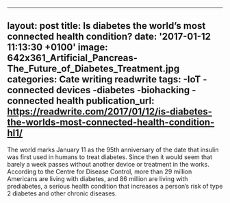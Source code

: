  - --
layout: post
title: Is diabetes the world’s most connected health condition?
date: '2017-01-12 11:13:30 +0100'
image: 642x361_Artificial_Pancreas-The_Future_of_Diabetes_Treatment.jpg
categories: Cate writing readwrite
tags:
-IoT
-connected devices
-diabetes
-biohacking
-connected health
publication_url: https://readwrite.com/2017/01/12/is-diabetes-the-worlds-most-connected-health-condition-hl1/
---

The world marks January 11 as the 95th anniversary of the date that insulin was first used in humans to treat diabetes. Since then it would seem that barely a week passes without another device or treatment in the works. According to the Centre for Disease Control, more than 29 million Americans are living with diabetes, and 86 million are living with prediabetes, a serious health condition that increases a person’s risk of type 2 diabetes and other chronic diseases.
